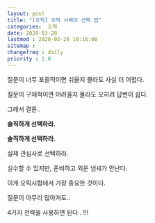 ```yaml
---
layout: post
title: "[오픽] 오픽 서베이 선택 법"
categories:  오픽
date: 2020-03-28
lastmod : 2020-03-28 19:16:00
sitemap :
changefreq : daily
priority : 1.0
---
```


질문이 너무 포괄적이면 쉬울지 몰라도 사실 더 어렵다.

질문이 구체적이면 어려울지 몰라도 오히려 답변이 쉽다. 

그래서 결론.. 

**솔직하게 선택하라.** 

**솔직하게 선택하라.**

실제 관심사로 선택하라.

실수할 수 있지만, 준비하고 외운 냄새가 안난다.

이게 오픽시험에서 가장 중요한 것이다. 

질문이 아무리 많아져도.. 

4가지 전략을 사용하면 된다.. !!!

